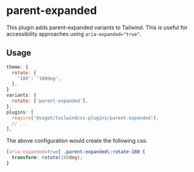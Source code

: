 # parent-expanded

This plugin adds parent-expanded variants to Tailwind. This is useful for accessibility approaches using `aria-expanded="true"`.

## Usage

```js
theme: {
  rotate: {
    '180': '180deg',
  },
}
variants: {
  rotate: ['parent-expanded'],
},
plugins: [
  require('@viget/tailwindcss-plugins/parent-expanded'),
  // ...
],
```

The above configuration would create the following css:

```css
[aria-expanded=true] .parent-expanded\:rotate-180 {
  transform: rotate(180deg);
}
```

